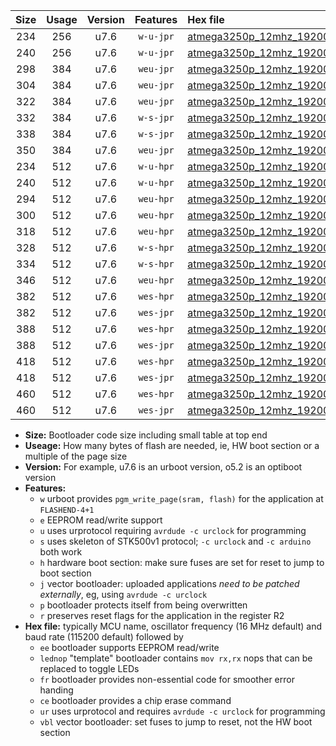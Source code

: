 |Size|Usage|Version|Features|Hex file|
|:-:|:-:|:-:|:-:|:--|
|234|256|u7.6|`w-u-jpr`|[atmega3250p_12mhz_19200bps_ur_vbl.hex](https://raw.githubusercontent.com/stefanrueger/urboot/main//atmega3250p_12mhz_19200bps_ur_vbl.hex)|
|240|256|u7.6|`w-u-jpr`|[atmega3250p_12mhz_19200bps_lednop_ur_vbl.hex](https://raw.githubusercontent.com/stefanrueger/urboot/main//atmega3250p_12mhz_19200bps_lednop_ur_vbl.hex)|
|298|384|u7.6|`weu-jpr`|[atmega3250p_12mhz_19200bps_ee_ur_vbl.hex](https://raw.githubusercontent.com/stefanrueger/urboot/main//atmega3250p_12mhz_19200bps_ee_ur_vbl.hex)|
|304|384|u7.6|`weu-jpr`|[atmega3250p_12mhz_19200bps_ee_lednop_ur_vbl.hex](https://raw.githubusercontent.com/stefanrueger/urboot/main//atmega3250p_12mhz_19200bps_ee_lednop_ur_vbl.hex)|
|322|384|u7.6|`weu-jpr`|[atmega3250p_12mhz_19200bps_ee_lednop_fr_ur_vbl.hex](https://raw.githubusercontent.com/stefanrueger/urboot/main//atmega3250p_12mhz_19200bps_ee_lednop_fr_ur_vbl.hex)|
|332|384|u7.6|`w-s-jpr`|[atmega3250p_12mhz_19200bps_vbl.hex](https://raw.githubusercontent.com/stefanrueger/urboot/main//atmega3250p_12mhz_19200bps_vbl.hex)|
|338|384|u7.6|`w-s-jpr`|[atmega3250p_12mhz_19200bps_lednop_vbl.hex](https://raw.githubusercontent.com/stefanrueger/urboot/main//atmega3250p_12mhz_19200bps_lednop_vbl.hex)|
|350|384|u7.6|`weu-jpr`|[atmega3250p_12mhz_19200bps_ee_lednop_fr_ce_ur_vbl.hex](https://raw.githubusercontent.com/stefanrueger/urboot/main//atmega3250p_12mhz_19200bps_ee_lednop_fr_ce_ur_vbl.hex)|
|234|512|u7.6|`w-u-hpr`|[atmega3250p_12mhz_19200bps_ur.hex](https://raw.githubusercontent.com/stefanrueger/urboot/main//atmega3250p_12mhz_19200bps_ur.hex)|
|240|512|u7.6|`w-u-hpr`|[atmega3250p_12mhz_19200bps_lednop_ur.hex](https://raw.githubusercontent.com/stefanrueger/urboot/main//atmega3250p_12mhz_19200bps_lednop_ur.hex)|
|294|512|u7.6|`weu-hpr`|[atmega3250p_12mhz_19200bps_ee_ur.hex](https://raw.githubusercontent.com/stefanrueger/urboot/main//atmega3250p_12mhz_19200bps_ee_ur.hex)|
|300|512|u7.6|`weu-hpr`|[atmega3250p_12mhz_19200bps_ee_lednop_ur.hex](https://raw.githubusercontent.com/stefanrueger/urboot/main//atmega3250p_12mhz_19200bps_ee_lednop_ur.hex)|
|318|512|u7.6|`weu-hpr`|[atmega3250p_12mhz_19200bps_ee_lednop_fr_ur.hex](https://raw.githubusercontent.com/stefanrueger/urboot/main//atmega3250p_12mhz_19200bps_ee_lednop_fr_ur.hex)|
|328|512|u7.6|`w-s-hpr`|[atmega3250p_12mhz_19200bps.hex](https://raw.githubusercontent.com/stefanrueger/urboot/main//atmega3250p_12mhz_19200bps.hex)|
|334|512|u7.6|`w-s-hpr`|[atmega3250p_12mhz_19200bps_lednop.hex](https://raw.githubusercontent.com/stefanrueger/urboot/main//atmega3250p_12mhz_19200bps_lednop.hex)|
|346|512|u7.6|`weu-hpr`|[atmega3250p_12mhz_19200bps_ee_lednop_fr_ce_ur.hex](https://raw.githubusercontent.com/stefanrueger/urboot/main//atmega3250p_12mhz_19200bps_ee_lednop_fr_ce_ur.hex)|
|382|512|u7.6|`wes-hpr`|[atmega3250p_12mhz_19200bps_ee.hex](https://raw.githubusercontent.com/stefanrueger/urboot/main//atmega3250p_12mhz_19200bps_ee.hex)|
|382|512|u7.6|`wes-jpr`|[atmega3250p_12mhz_19200bps_ee_vbl.hex](https://raw.githubusercontent.com/stefanrueger/urboot/main//atmega3250p_12mhz_19200bps_ee_vbl.hex)|
|388|512|u7.6|`wes-hpr`|[atmega3250p_12mhz_19200bps_ee_lednop.hex](https://raw.githubusercontent.com/stefanrueger/urboot/main//atmega3250p_12mhz_19200bps_ee_lednop.hex)|
|388|512|u7.6|`wes-jpr`|[atmega3250p_12mhz_19200bps_ee_lednop_vbl.hex](https://raw.githubusercontent.com/stefanrueger/urboot/main//atmega3250p_12mhz_19200bps_ee_lednop_vbl.hex)|
|418|512|u7.6|`wes-hpr`|[atmega3250p_12mhz_19200bps_ee_lednop_fr.hex](https://raw.githubusercontent.com/stefanrueger/urboot/main//atmega3250p_12mhz_19200bps_ee_lednop_fr.hex)|
|418|512|u7.6|`wes-jpr`|[atmega3250p_12mhz_19200bps_ee_lednop_fr_vbl.hex](https://raw.githubusercontent.com/stefanrueger/urboot/main//atmega3250p_12mhz_19200bps_ee_lednop_fr_vbl.hex)|
|460|512|u7.6|`wes-hpr`|[atmega3250p_12mhz_19200bps_ee_lednop_fr_ce.hex](https://raw.githubusercontent.com/stefanrueger/urboot/main//atmega3250p_12mhz_19200bps_ee_lednop_fr_ce.hex)|
|460|512|u7.6|`wes-jpr`|[atmega3250p_12mhz_19200bps_ee_lednop_fr_ce_vbl.hex](https://raw.githubusercontent.com/stefanrueger/urboot/main//atmega3250p_12mhz_19200bps_ee_lednop_fr_ce_vbl.hex)|

- **Size:** Bootloader code size including small table at top end
- **Useage:** How many bytes of flash are needed, ie, HW boot section or a multiple of the page size
- **Version:** For example, u7.6 is an urboot version, o5.2 is an optiboot version
- **Features:**
  + `w` urboot provides `pgm_write_page(sram, flash)` for the application at `FLASHEND-4+1`
  + `e` EEPROM read/write support
  + `u` uses urprotocol requiring `avrdude -c urclock` for programming
  + `s` uses skeleton of STK500v1 protocol; `-c urclock` and `-c arduino` both work
  + `h` hardware boot section: make sure fuses are set for reset to jump to boot section
  + `j` vector bootloader: uploaded applications *need to be patched externally*, eg, using `avrdude -c urclock`
  + `p` bootloader protects itself from being overwritten
  + `r` preserves reset flags for the application in the register R2
- **Hex file:** typically MCU name, oscillator frequency (16 MHz default) and baud rate (115200 default) followed by
  + `ee` bootloader supports EEPROM read/write
  + `lednop` "template" bootloader contains `mov rx,rx` nops that can be replaced to toggle LEDs
  + `fr` bootloader provides non-essential code for smoother error handing
  + `ce` bootloader provides a chip erase command
  + `ur` uses urprotocol and requires `avrdude -c urclock` for programming
  + `vbl` vector bootloader: set fuses to jump to reset, not the HW boot section
